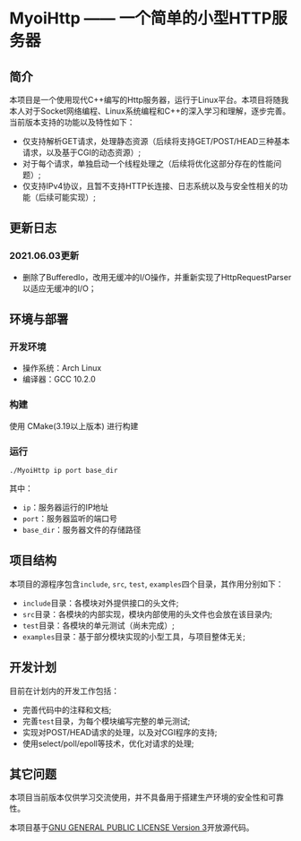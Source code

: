 # MyoiHttp —— 一个简单的小型HTTP服务器

## 简介

本项目是一个使用现代C++编写的Http服务器，运行于Linux平台。本项目将随我本人对于Socket网络编程、Linux系统编程和C++的深入学习和理解，逐步完善。当前版本支持的功能以及特性如下：

* 仅支持解析GET请求，处理静态资源（后续将支持GET/POST/HEAD三种基本请求，以及基于CGI的动态资源）;
* 对于每个请求，单独启动一个线程处理之（后续将优化这部分存在的性能问题）;
* 仅支持IPv4协议，且暂不支持HTTP长连接、日志系统以及与安全性相关的功能（后续可能实现）;

## 更新日志

### 2021.06.03更新

* 删除了BufferedIo，改用无缓冲的I/O操作，并重新实现了HttpRequestParser以适应无缓冲的I/O；

## 环境与部署

### 开发环境

* 操作系统：Arch Linux
* 编译器：GCC 10.2.0

### 构建

使用 CMake(3.19以上版本) 进行构建

### 运行

```
./MyoiHttp ip port base_dir
```

其中：

* `ip`：服务器运行的IP地址
* `port`：服务器监听的端口号
* `base_dir`：服务器文件的存储路径

## 项目结构

本项目的源程序包含`include`, `src`, `test`, `examples`四个目录，其作用分别如下：

* `include`目录：各模块对外提供接口的头文件;
* `src`目录：各模块的内部实现，模块内部使用的头文件也会放在该目录内;
* `test`目录：各模块的单元测试（尚未完成）;
* `examples`目录：基于部分模块实现的小型工具，与项目整体无关;

## 开发计划

目前在计划内的开发工作包括：

* 完善代码中的注释和文档;
* 完善`test`目录，为每个模块编写完整的单元测试;
* 实现对POST/HEAD请求的处理，以及对CGI程序的支持;
* 使用select/poll/epoll等技术，优化对请求的处理;

## 其它问题

本项目当前版本仅供学习交流使用，并不具备用于搭建生产环境的安全性和可靠性。

本项目基于[GNU GENERAL PUBLIC LICENSE Version 3](./LICENSE)开放源代码。